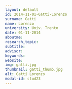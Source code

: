 ```yaml
---
layout: default 
id: 2014-11-01-Gatti-Lorenzo
surname: Gatti
name: Lorenzo
university: Univ. Trento
date: 01-11-2014
aboutme: 
research_topic: 
subtitle: 
advisor: 
keywords: 
website: 
img: gatti.jpg
thumbnail: gatti_thumb.jpg
alt: Gatti Lorenzo
modal-id: stud23
---
```


